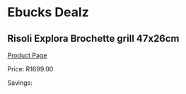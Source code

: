 
# Ebucks Dealz
## Risoli Explora Brochette grill 47x26cm
[Product Page](https://www.ebucks.com/web/shop/productSelected.do?prodId=1162505257&catId=1157659933)

Price: R1699.00

Savings: 


	